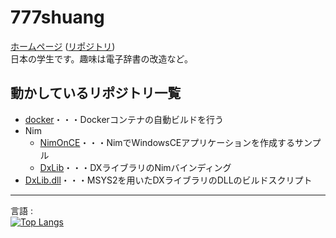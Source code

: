# 777shuang
[ホームページ](https://777shuang.github.io) ([リポジトリ](https://github.com/777shuang/777shuang.github.io))<br>
日本の学生です。趣味は電子辞書の改造など。

## 動かしているリポジトリ一覧

* [docker](https://github.com/777shuang/docker)・・・Dockerコンテナの自動ビルドを行う
* Nim
  * [NimOnCE](https://github.com/777shuang/NimOnCE)・・・NimでWindowsCEアプリケーションを作成するサンプル
  * [DxLib](https://github.com/777shuang/DxLib)・・・DXライブラリのNimバインディング
* [DxLib.dll](https://github.com/777shuang/DxLib.dll)・・・MSYS2を用いたDXライブラリのDLLのビルドスクリプト

---

言語 :<br>
[![Top Langs](https://github-readme-stats.vercel.app/api/top-langs/?username=777shuang&layout=donut)](https://github.com/anuraghazra/github-readme-stats)
